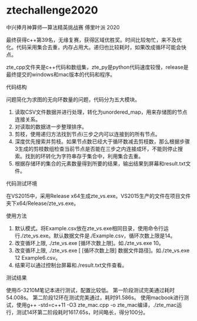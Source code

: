 # ztechallenge2020
中兴捧月神算师—算法精英挑战赛 傅里叶派 2020

最终获得c++第39名，无缘复赛，获得区域优胜奖。时间比较匆忙，来不及优化。代码采用集合去重，内存占用大。递归也比较耗时，如果改成循环可能会快点。 

zte_cpp文件夹是c++代码和数组集，zte_py是python代码速度较慢，release是最终提交的windows和mac版本的代码和程序。

代码结构

问题简化为求图的无向环数量的问题，代码分为五大模块。
1. 读取CSV文件数据并进行处理，转化为unordered_map，用来存储图的节点连接关系。
2. 对读取的数据进一步整理排序。
3. 剪枝，使用递归方法找到节点i三步之内可以连接到的所有节点。
4. 深度优先搜索并剪枝。如果节点数已经大于循环数减去剪枝数，那么根据步骤3生成的剪枝数组检查当前节点是否能在三步之内连接成环，不能则停止搜索。找到的环转化为字符串存于集合中，利用集合去重。
5. 根据存储环的集合的元素数量得到所要的结果，输出结果到屏幕和result.txt文件。

代码测试环境

在VS2015中，采用Release x64生成zte_vs.exe。VS2015生产的文件在项目文件夹下x64/Release/zte_vs.exe。

使用方法

1. 默认模式。将Example.csv放在zte_vs.exe相同目录，使用命令行运行./zte_vs.exe。默认数据文件是./Example.csv，循环次数上限是14。
2. 改变循环上限, ./zte_vs.exe [循环次数上限]。如./zte_vs.exe 10。
3. 改变循环上限, ./zte_vs.exe [ [循环次数上限]  数据文件路径]。如./zte_vs.exe 12 Example6.csv。
4. 结果可以通过控制台屏幕和./result.txt文件查看。

测试结果

使用i5-3210M笔记本进行测试，配置比较低。
第一阶段测试完美通过耗时54.008s。
第二阶段12环在测试完美通过，耗时91.586s。
使用macbook进行测试，使用g++ -std=c++11 -O3 zte_mac.cpp -o zte_mac编译，./zte_mac运行，测试14环第二阶段耗时1617.65s，时间略长，得分100分。
